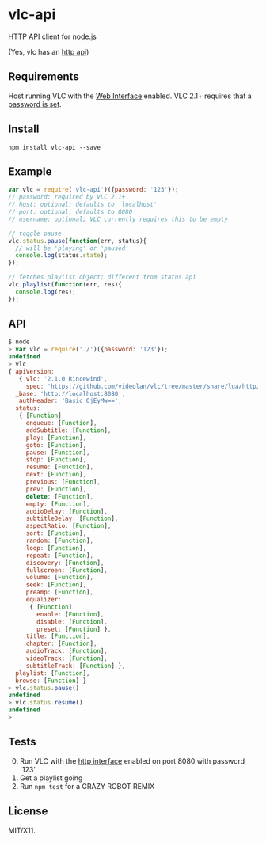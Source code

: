# vlc-api

HTTP API client for node.js

(Yes, vlc has an [http api](https://github.com/videolan/vlc/tree/master/share/lua/http/requests/README.txt))

## Requirements

Host running VLC with the [Web Interface](https://wiki.videolan.org/Documentation:Modules/http_intf/) enabled. VLC 2.1+ requires that a [password is set](https://wiki.videolan.org/Documentation:Modules/http_intf/#VLC_2.1.0_and_later).

## Install

    npm install vlc-api --save

## Example

```js
var vlc = require('vlc-api')({password: '123'});
// password: required by VLC 2.1+
// host: optional; defaults to 'localhost'
// port: optional; defaults to 8080
// username: optional; VLC currently requires this to be empty

// toggle pause
vlc.status.pause(function(err, status){
  // will be 'playing' or 'paused'
  console.log(status.state);
});

// fetches playlist object; different from status api
vlc.playlist(function(err, res){
  console.log(res);
});

```

## API

```js
$ node
> var vlc = require('./')({password: '123'});
undefined
> vlc
{ apiVersion: 
   { vlc: '2.1.0 Rincewind',
     spec: 'https://github.com/videolan/vlc/tree/master/share/lua/http/requests/README.txt' },
  _base: 'http://localhost:8080',
  _authHeader: 'Basic OjEyMw==',
  status: 
   { [Function]
     enqueue: [Function],
     addSubtitle: [Function],
     play: [Function],
     goto: [Function],
     pause: [Function],
     stop: [Function],
     resume: [Function],
     next: [Function],
     previous: [Function],
     prev: [Function],
     delete: [Function],
     empty: [Function],
     audioDelay: [Function],
     subtitleDelay: [Function],
     aspectRatio: [Function],
     sort: [Function],
     random: [Function],
     loop: [Function],
     repeat: [Function],
     discovery: [Function],
     fullscreen: [Function],
     volume: [Function],
     seek: [Function],
     preamp: [Function],
     equalizer: 
      { [Function]
        enable: [Function],
        disable: [Function],
        preset: [Function] },
     title: [Function],
     chapter: [Function],
     audioTrack: [Function],
     videoTrack: [Function],
     subtitleTrack: [Function] },
  playlist: [Function],
  browse: [Function] }
> vlc.status.pause()
undefined
> vlc.status.resume()
undefined
> 

```

## Tests

0. Run VLC with the [http interface](https://wiki.videolan.org/Documentation:Modules/http_intf/) enabled on port 8080 with password '123'
0. Get a playlist going
0. Run `npm test` for a CRAZY ROBOT REMIX

## License

MIT/X11.
